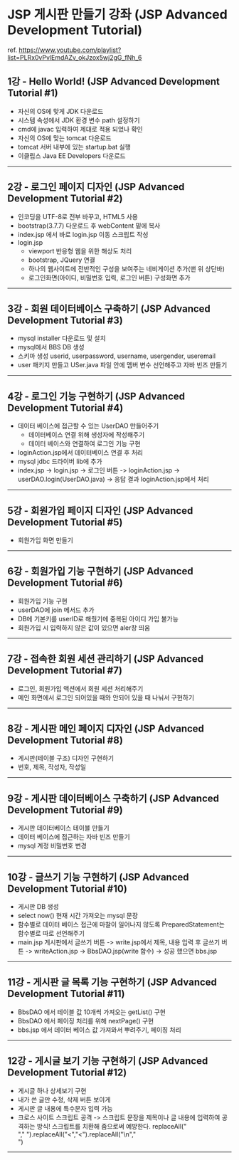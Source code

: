 # JSP 게시판 만들기 강좌 (JSP Advanced Development Tutorial)

ref. https://www.youtube.com/playlist?list=PLRx0vPvlEmdAZv_okJzox5wj2gG_fNh_6

## 1강 - Hello World! (JSP Advanced Development Tutorial #1)

- 자신의 OS에 맞게 JDK 다운로드
- 시스템 속성에서 JDK 환경 변수 path 설정하기
- cmd에 javac 입력하여 제대로 적용 되었나 확인
- 자신의 OS에 맞는 tomcat 다운로드
- tomcat 서버 내부에 있는 startup.bat 실행
- 이클립스 Java EE Developers 다운로드
- - -

## 2강 - 로그인 페이지 디자인 (JSP Advanced Development Tutorial #2)

- 인코딩을 UTF-8로 전부 바꾸고, HTML5 사용
- bootstrap(3.7.7) 다운로드 후 webContent 밑에 복사
- index.jsp 에서 바로 login.jsp 이동 스크립트 작성
- login.jsp
  - viewport 반응형 웹을 위한 해상도 처리
  - bootstrap, JQuery 연결
  - 하나의 웹사이트에 전반적인 구성을 보여주는 네비게이션 추가(맨 위 상단바)
  - 로그인화면(아이디, 비밀번호 입력, 로그인 버튼) 구성화면 추가
- - -

## 3강 - 회원 데이터베이스 구축하기 (JSP Advanced Development Tutorial #3)

- mysql installer 다운로드 및 설치
- mysql에서 BBS DB 생성
- 스키마 생성 userid, userpassword, username, usergender, useremail
- user 패키지 만들고 USer.java 파일 안에 멤버 변수 선언해주고 자바 빈즈 만들기
- - -

## 4강 - 로그인 기능 구현하기 (JSP Advanced Development Tutorial #4)

- 데이터 베이스에 접근할 수 있는 UserDAO 만들어주기
  - 데이터베이스 연결 위해 생성자에 작성해주기
  - 데이터 베이스와 연결하여 로그인 기능 구현
- loginAction.jsp에서 데이터베이스 연결 후 처리
- mysql jdbc 드라이버 lib에 추가
- index.jsp -> login.jsp -> 로그인 버튼 -> loginAction.jsp -> userDAO.login(UserDAO.java) -> 응답 결과 loginAction.jsp에서 처리
- - -

## 5강 - 회원가입 페이지 디자인 (JSP Advanced Development Tutorial #5)

- 회원가입 화면 만들기
- - -

## 6강 - 회원가입 기능 구현하기 (JSP Advanced Development Tutorial #6)

- 회원가입 기능 구현
- userDAO에 join 메서드 추가
- DB에 기본키를 userID로 해줬기에 중복된 아이디 가입 불가능
- 회원가입 시 입력하지 않은 값이 있으면 aler창 띄움
- - -

## 7강 - 접속한 회원 세션 관리하기 (JSP Advanced Development Tutorial #7)

- 로그인, 회원가입 액션에서 회원 세션 처리해주기
- 메인 화면에서 로그인 되어있을 때와 안되어 있을 때 나눠서 구현하기
- - -

## 8강 - 게시판 메인 페이지 디자인 (JSP Advanced Development Tutorial #8)

- 게시판(테이블 구조) 디자인 구현하기
- 번호, 제목, 작성자, 작성일
- - -

## 9강 - 게시판 데이터베이스 구축하기 (JSP Advanced Development Tutorial #9)

- 게시판 데이터베이스 테이블 만들기
- 데이터 베이스에 접근하는 자바 빈즈 만들기
- mysql 계정 비밀번호 변경
- - -

## 10강 - 글쓰기 기능 구현하기 (JSP Advanced Development Tutorial #10)

- 게시판 DB 생성
- select now() 현재 시간 가져오는 mysql 문장
- 함수별로 데이터 베이스 접근에 마찰이 일어나지 않도록 PreparedStatement는 함수별로 따로 선언해주기
- main.jsp 게시판에서 글쓰기 버튼 -> write.jsp에서 제목, 내용 입력 후 글쓰기 버튼 -> writeAction.jsp -> BbsDAO.jsp(write 함수) -> 성공 했으면 bbs.jsp
- - -

## 11강 - 게시판 글 목록 기능 구현하기 (JSP Advanced Development Tutorial #11)

- BbsDAO 에서 테이블 값 10개씩 가져오는 getList() 구현
- BbsDAO 에서 페이징 처리를 위해 nextPage() 구현
- bbs.jsp 에서 데이터 베이스 값 가져와서 뿌려주기, 페이징 처리 
- - -

## 12강 - 게시글 보기 기능 구현하기 (JSP Advanced Development Tutorial #12)

- 게시글 하나 상세보기 구현
- 내가 쓴 글만 수정, 삭제 버튼 보이게 
- 게시판 글 내용에 특수문자 입력 가능
-  크로스 사이트 스크립트 공격 -> 스크립트 문장을 제목이나 글 내용에 입력하여 공격하는 방식! 스크립트를 치환해 줌으로써 예방한다. replaceAll(" ","&nbsp;").replaceAll("<","&lt;").replaceAll("\n","<br>")
- - -

